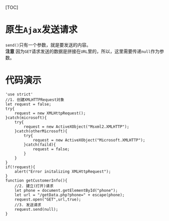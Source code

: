 [TOC]

# 原生`Ajax`发送请求

`send()`只有一个参数，就是要发送的内容。  
**注意**
因为`GET`请求发送的数据是拼接在`URL`里的，所以，这里需要传递`null`作为参数。

# 代码演示
```JS
'use strict'
//1. 创建XMLHTTPRequest对象
let request = false;
try{
    request = new XMLHttpRequest();
}catch(microsoft){
    try{
        request = new ActiveXObject("Msxml2.XMLHTTP");
    }catch(otherMicrosoft){
        try{
            request = new ActiveXObject("Microsoft.XMLHTTP");
        }catch(faild){
            request = false;
        }
    }
}
if(!request){
    alert("Error initalizing XMLHttpRequest");
}
function getCustomerInfo(){
    //2. 建立(打开)请求
    let phone = document.getElementById("phone");
    let url = "/getData.php?phone=" + escape(phone);
    request.open("GET",url,true);
    //3. 发送请求
    request.send(null);
}
```
